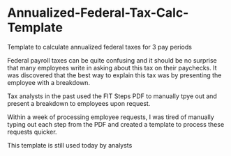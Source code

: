 # Annualized-Federal-Tax-Calc-Template
Template to calculate annualized federal taxes for 3 pay periods

Federal payroll taxes can be quite confusing and it should be no surprise that many employees write in asking about this tax on their paychecks. It was discovered that the best way to explain this tax was by presenting the employee with a breakdown.

Tax analysts in the past used the FIT Steps PDF to manually tpye out and present a breakdown to employees upon request. 

Within a week of processing employee requests, I was tired of manually typing out each step from the PDF and created a template to process these requests quicker.

This template is still used today by analysts
